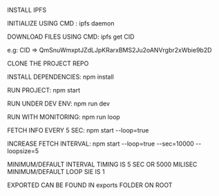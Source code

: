 INSTALL IPFS

INITIALIZE USING CMD : ipfs daemon

DOWNLOAD FILES USING CMD: ipfs get CID

e.g: CID => QmSnuWmxptJZdLJpKRarxBMS2Ju2oANVrgbr2xWbie9b2D

CLONE THE PROJECT REPO

INSTALL DEPENDENCIES: npm install

RUN PROJECT: npm start

RUN UNDER DEV ENV: npm run dev

RUN WITH MONITORING: npm run loop

FETCH INFO EVERY 5 SEC: npm start --loop=true

INCREASE FETCH INTERVAL: npm start --loop=true --sec=10000 --loopsize=5

MINIMUM/DEFAULT INTERVAL TIMING IS 5 SEC OR 5000 MILISEC
MINIMUM/DEFAULT LOOP SIE IS 1


EXPORTED CAN BE FOUND IN exports FOLDER ON ROOT


